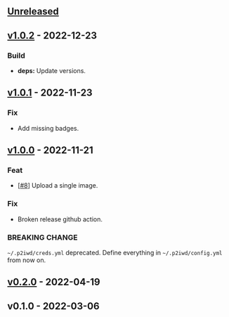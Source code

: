 <a name="unreleased"></a>
## [Unreleased]


<a name="v1.0.2"></a>
## [v1.0.2] - 2022-12-23
### Build
- **deps:** Update versions.


<a name="v1.0.1"></a>
## [v1.0.1] - 2022-11-23
### Fix
- Add missing badges.


<a name="v1.0.0"></a>
## [v1.0.0] - 2022-11-21
### Feat
- [[#8](https://github.com/030/p2iwd/issues/8)] Upload a single image.

### Fix
- Broken release github action.

### BREAKING CHANGE

`~/.p2iwd/creds.yml` deprecated. Define
everything in `~/.p2iwd/config.yml` from now on.


<a name="v0.2.0"></a>
## [v0.2.0] - 2022-04-19

<a name="v0.1.0"></a>
## v0.1.0 - 2022-03-06

[Unreleased]: https://github.com/030/p2iwd/compare/v1.0.2...HEAD
[v1.0.2]: https://github.com/030/p2iwd/compare/v1.0.1...v1.0.2
[v1.0.1]: https://github.com/030/p2iwd/compare/v1.0.0...v1.0.1
[v1.0.0]: https://github.com/030/p2iwd/compare/v0.2.0...v1.0.0
[v0.2.0]: https://github.com/030/p2iwd/compare/v0.1.0...v0.2.0
